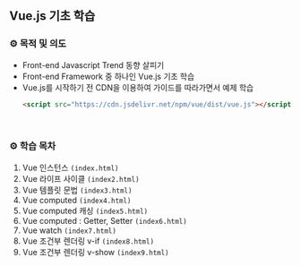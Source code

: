 ## Vue.js 기초 학습
### ⚙️ 목적 및 의도
- Front-end Javascript Trend 동향 살피기
- Front-end Framework 중 하나인 Vue.js 기초 학습
- Vue.js를 시작하기 전 CDN을 이용하여 가이드를 따라가면서 예제 학습
  ```html
  <script src="https://cdn.jsdelivr.net/npm/vue/dist/vue.js"></script>
  ```

<br>

### ⚙️ 학습 목차
1. Vue 인스턴스 `(index.html)`
2. Vue 라이프 사이클 `(index2.html)`
3. Vue 템플릿 문법 `(index3.html)`
4. Vue computed `(index4.html)`
5. Vue computed 캐싱 `(index5.html)`
6. Vue computed : Getter, Setter `(index6.html)`
7. Vue watch `(index7.html)`
8. Vue 조건부 렌더링 v-if `(index8.html)`
9. Vue 조건부 렌더링 v-show `(index9.html)`
